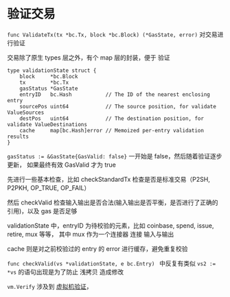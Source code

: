 # 验证交易

`func ValidateTx(tx *bc.Tx, block *bc.Block) (*GasState, error)` 对交易进行验证

交易除了原生 types 层之外，有个 map 层的封装，便于 验证

```
type validationState struct {
    block     *bc.Block
    tx        *bc.Tx
    gasStatus *GasState
    entryID   bc.Hash           // The ID of the nearest enclosing entry
    sourcePos uint64            // The source position, for validate ValueSources
    destPos   uint64            // The destination position, for validate ValueDestinations
    cache     map[bc.Hash]error // Memoized per-entry validation results
}
```

`gasStatus := &GasState{GasValid: false}` 一开始是 false，然后随着验证逐步更新， 如果最终有效  GasValid  才为 true

先进行一些基本检查，比如 checkStandardTx 检查是否是标准交易（P2SH, P2PKH, OP_TRUE, OP_FAIL）

然后 checkValid 检查输入输出是否合法(输入输出是否平衡，是否进行了正确的引用)，以及 gas 是否足够

validationState 中，entryID 为待校验的元素，比如 coinbase, spend, issue, retire, mux 等等， 其中 mux 作为一个连接器 连接 输入与输出

cache 则是对之前校验过的 entry 的 error 进行缓存，避免重复校验

`func checkValid(vs *validationState, e bc.Entry) ` 中反复有类似 `vs2 := *vs`
的语句出现是为了防止 浅拷贝 造成修改

`vm.Verify` 涉及到 [虚拟机验证](vm-valify.md)，

